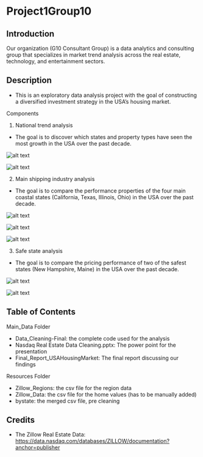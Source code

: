# Project1Group10

## Introduction
Our organization (G10 Consultant Group) is a data analytics and consulting group that specializes in market trend analysis across the real estate, technology, and entertainment sectors. 

## Description
  - This is an exploratory data analysis project with the goal of constructing a diversified investment strategy in the USA’s housing market.
  
  Components
1)	National trend analysis
  -  The goal is to discover which states and property types have seen the most growth in the USA over the past decade.

  ![alt text](screenshots/Screenshot1.png) 

  ![alt text](screenshots/Screenshot2.png) 

2)	Main shipping industry analysis
  - The goal is to compare the performance properties of the four main coastal states (California, Texas, Illinois, Ohio) in the USA over the past decade.

  ![alt text](screenshots/Screenshot3.png) 

  ![alt text](screenshots/Screenshot4.png) 

  ![alt text](screenshots/Screenshot5.png) 

3)	Safe state analysis
  - The goal is to compare the pricing performance of two of the safest states (New Hampshire, Maine) in the USA over the past decade. 

  ![alt text](screenshots/Screenshot6.png) 

  ![alt text](screenshots/Screenshot7.png) 

## Table of Contents
  Main_Data Folder
  -	Data_Cleaning-Final: the complete code used for the analysis
  -	Nasdaq Real Estate Data Cleaning.pptx: The power point for the presentation
  -	Final_Report_USAHousingMarket: The final report discussing our findings
    
  Resources Folder
  - Zillow_Regions: the csv file for the region data
  - Zillow_Data: the csv file for the home values (has to be manually added)
  -	bystate: the merged csv file, pre cleaning 
  
## Credits
-	The Zillow Real Estate Data: https://data.nasdaq.com/databases/ZILLOW/documentation?anchor=publisher
